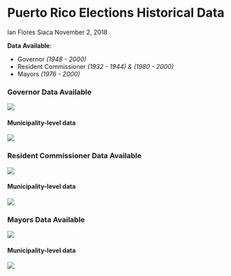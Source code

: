 Puerto Rico Elections Historical Data
================
Ian Flores Siaca
November 2, 2018

**Data Available**:

-   Governor *(1948 - 2000)*
-   Resident Commissioner *(1932 - 1944) & (1980 - 2000)*
-   Mayors *(1976 - 2000)*

### Governor Data Available

![](description_files/figure-markdown_github/unnamed-chunk-1-1.png)

#### Municipality-level data

![](description_files/figure-markdown_github/unnamed-chunk-2-1.png)

### Resident Commissioner Data Available

![](description_files/figure-markdown_github/unnamed-chunk-3-1.png)

#### Municipality-level data

![](description_files/figure-markdown_github/unnamed-chunk-4-1.png)

### Mayors Data Available

![](description_files/figure-markdown_github/unnamed-chunk-5-1.png)

#### Municipality-level data

![](description_files/figure-markdown_github/unnamed-chunk-6-1.png)
